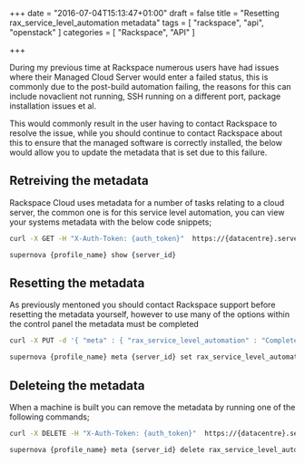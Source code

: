 +++
date = "2016-07-04T15:13:47+01:00"
draft = false
title = "Resetting rax_service_level_automation metadata"
tags = [ "rackspace", "api", "openstack" ]
categories = [
  "Rackspace",
  "API"
]

+++

During my previous time at Rackspace numerous users have had issues where their Managed Cloud Server would enter a failed status, this is commonly due to the post-build automation failing, the reasons for this can include novaclient not running, SSH running on a different port, package installation issues et al.

This would commonly result in the user having to contact Rackspace to resolve the issue, while you should continue to contact Rackspace about this to ensure that the managed software is correctly installed, the below would allow you to update the metadata that is set due to this failure.

## Retreiving the metadata

Rackspace Cloud uses metadata for a number of tasks relating to a cloud server, the common one is for this service level automation, you can view your systems metadata with the below code snippets;

```bash
curl -X GET -H "X-Auth-Token: {auth_token}"  https://{datacentre}.servers.api.rackspacecloud.com/v2/{tenant_id}//servers/{server_id}/metadata/rax_service_level_automation
```

```bash
supernova {profile_name} show {server_id}
```

## Resetting the metadata

As previously mentoned you should contact Rackspace support before resetting the metadata yourself, however to use many of the options within the control panel the metadata must be completed

```bash
curl -X PUT -d '{ "meta" : { "rax_service_level_automation" : "Complete" } }' -H "X-Auth-Token: {auth_token}"  https://{datacentre}.servers.api.rackspacecloud.com/v2/{tenant_id}//servers/{server_id}/metadata/rax_service_level_automation
```

```bash
supernova {profile_name} meta {server_id} set rax_service_level_automation=Compelete
```

## Deleteing the metadata

When a machine is built you can remove the metadata by running one of the following commands;

```bash
curl -X DELETE -H "X-Auth-Token: {auth_token}"  https://{datacentre}.servers.api.rackspacecloud.com/v2/{tenant_id}//servers/{server_id}/metadata/rax_service_level_automation
```

```bash
supernova {profile_name} meta {server_id} delete rax_service_level_automation
```
